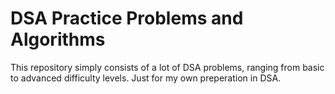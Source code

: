 # DSA Practice Problems and Algorithms

This repository simply consists of a lot of DSA problems, ranging from basic to advanced difficulty levels.
Just for my own preperation in DSA.
